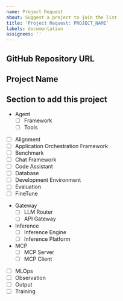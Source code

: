 ```yaml
---
name: Project Request
about: Suggest a project to join the list
title: 'Project Request: PROJECT_NAME'
labels: documentation
assignees: ''
---
```


## GitHub Repository URL
<!-- Example: https://github.com/google/adk-python -->

## Project Name
<!-- Example: Agent Development Kit (ADK) -->

## Section to add this project

- Agent
    - [ ] Framework
    - [ ] Tools
- [ ] Alignment 
- [ ] Application Orchestration Framework
- [ ] Benchmark
- [ ] Chat Framework
- [ ] Code Assistant
- [ ] Database
- [ ] Development Environment
- [ ] Evaluation
- [ ] FineTune
- Gateway
    - [ ] LLM Router
    - [ ] API Gateway
- Inference
    - [ ] Inference Engine
    - [ ] Inference Platform
- MCP
    - [ ] MCP Server
    - [ ] MCP Client
- [ ] MLOps
- [ ] Observation
- [ ] Output
- [ ] Training
